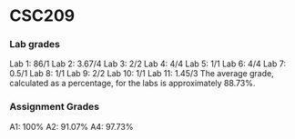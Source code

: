 # CSC209

### Lab grades
Lab 1: 86/1
Lab 2: 3.67/4
Lab 3: 2/2
Lab 4: 4/4
Lab 5: 1/1
Lab 6: 4/4
Lab 7: 0.5/1
Lab 8: 1/1
Lab 9: 2/2
Lab 10: 1/1
Lab 11: 1.45/3
The average grade, calculated as a percentage, for the labs is approximately 88.73%. ​​

### Assignment Grades
A1: 100%
A2: 91.07%
A4: 97.73%
